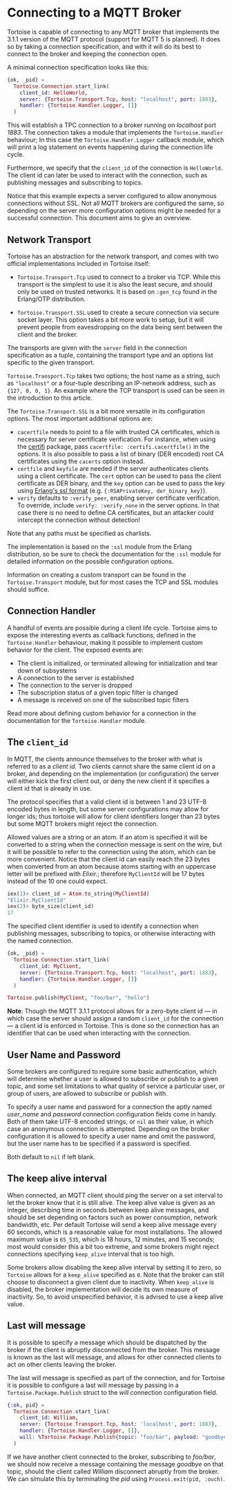 # Connecting to a MQTT Broker

Tortoise is capable of connecting to any MQTT broker that implements
the 3.1.1 version of the MQTT protocol (support for MQTT 5 is
planned). It does so by taking a connection specification, and with it
will do its best to connect to the broker and keeping the connection
open.

A minimal connection specification looks like this:

``` elixir
{ok, _pid} =
  Tortoise.Connection.start_link(
    client_id: HelloWorld,
    server: {Tortoise.Transport.Tcp, host: "localhost", port: 1883},
    handler: {Tortoise.Handler.Logger, []}
  )
```

This will establish a TPC connection to a broker running on
*localhost* port *1883*. The connection takes a module that implements
the `Tortoise.Handler` behaviour; In this case the
`Tortoise.Handler.Logger` callback module, which will print a log
statement on events happening during the connection life cycle.

Furthermore, we specify that the `client_id` of the connection is
`HelloWorld`. The client id can later be used to interact with the
connection, such as publishing messages and subscribing to topics.

Notice that this example expects a server configured to allow anonymous
connections without SSL. Not all MQTT brokers are configured the same, so
depending on the server more configuration options might be needed for
a successful connection. This document aims to give an overview.

## Network Transport

Tortoise has an abstraction for the network transport, and comes
with two official implementations included in Tortoise itself:

  - `Tortoise.Transport.Tcp` used to connect to a broker via
    TCP. While this transport is the simplest to use it is also the
    least secure, and should only be used on trusted networks. It is
    based on `:gen_tcp` found in the Erlang/OTP distribution.

  - `Tortoise.Transport.SSL` used to create a secure connection via
    secure socket layer. This option takes a bit more work to setup,
    but it will prevent people from eavesdropping on the data being
    sent between the client and the broker.

The transports are given with the `server` field in the connection
specification as a tuple, containing the transport type and an
options list specific to the given transport.

`Tortoise.Transport.Tcp` takes two options; the host name as a string,
such as `"localhost"` or a four-tuple describing an IP-network
address, such as `{127, 0, 0, 1}`. An example where the TCP transport
is used can be seen in the introduction to this article.

The `Tortoise.Transport.SSL` is a bit more versatile in its
configuration options. The most important additional options are:

  - `cacertfile` needs to point to a file with trusted CA
    certificates, which is necessary for server certificate
    verification. For instance, when using the
    [certifi](https://hex.pm/packages/certifi) package, pass
    `cacertfile: :certifi.cacertfile()` in the options. It is also
    possible to pass a list of binary (DER encoded) root CA
    certificates using the `cacerts` option instead.
  - `certfile` and `keyfile` are needed if the server authenticates
    clients using a client certificate. The `cert` option can be
    used to pass the client certificate as DER binary, and the
    `key` option can be used to pass the key using
    [Erlang's ssl format](http://erlang.org/doc/man/ssl.html#type-key)
    (e.g. `{:RSAPrivateKey, der_binary_key}`).
  - `verify` defaults to `:verify_peer`, enabling server certificate
    verification. To override, include `verify: :verify_none` in the
    server options. In that case there is no need to define CA
    certificates, but an attacker could intercept the connection
    without detection!

Note that any paths must be specified as charlists.

The implementation is based on the `:ssl` module from the Erlang
distribution, so be sure to check the documentation for the `:ssl`
module for detailed information on the possible configuration
options.

Information on creating a custom transport can be found in the
`Tortoise.Transport` module, but for most cases the TCP and SSL modules
should suffice.

## Connection Handler

A handful of events are possible during a client life cycle. Tortoise
aims to expose the interesting events as callback functions, defined in
the `Tortoise.Handler` behaviour, making it possible to implement
custom behavior for the client. The exposed events are:

  - The client is initialized, or terminated allowing for
    initialization and tear down of subsystems
  - A connection to the server is established
  - The connection to the server is dropped
  - The subscription status of a given topic filter is changed
  - A message is received on one of the subscribed topic filters

Read more about defining custom behavior for a connection in the
documentation for the `Tortoise.Handler` module.

## The `client_id`

In MQTT, the clients announce themselves to the broker with what is
referred to as a *client id*. Two clients cannot share the same client
id on a broker, and depending on the implementation (or configuration)
the server will either kick the first client out, or deny the new client
if it specifies a client id that is already in use.

The protocol specifies that a valid client id is between 1 and 23
UTF-8 encoded bytes in length, but some server configurations may
allow for longer ids; thus tortoise will allow for client identifiers
longer than 23 bytes but some MQTT brokers might reject the
connection.

Allowed values are a string or an atom. If an atom is specified it
will be converted to a string when the connection message is sent on
the wire, but it will be possible to refer to the connection using the
atom, which can be more convenient. Notice that the client id can
easily reach the 23 bytes when converted from an atom because atoms
starting with an uppercase letter will be prefixed with *Elixir.*;
therefore `MyClientId` will be 17 bytes instead of the 10 one could
expect.

``` elixir
iex(1)> client_id = Atom.to_string(MyClientId)
"Elixir.MyClientId"
iex(2)> byte_size(client_id)
17
```

The specified client identifier is used to identify a connection when
publishing messages, subscribing to topics, or otherwise interacting
with the named connection.

``` elixir
{ok, _pid} =
  Tortoise.Connection.start_link(
    client_id: MyClient,
    server: {Tortoise.Transport.Tcp, host: "localhost", port: 1883},
    handler: {Tortoise.Handler.Logger, []}
  )

Tortoise.publish(MyClient, "foo/bar", "hello")
```

**Note**: Though the MQTT 3.1.1 protocol allows for a zero-byte
client id — in which case the server should assign a random `client_id`
for the connection — a client id is enforced in Tortoise. This is
done so the connection has an identifier that can be used when
interacting with the connection.

## User Name and Password

Some brokers are configured to require some basic authentication,
which will determine whether a user is allowed to subscribe or publish
to a given topic, and some set limitations to what quality of service
a particular user, or group of users, are allowed to subscribe or
publish with.

To specify a user name and password for a connection the aptly named
*user_name* and *password* connection configuration fields come in handy.
Both of them take UTF-8 encoded strings, or `nil` as their value, in which
case an anonymous connection is attempted. Depending on the broker 
configuration it is allowed to specify a user name and omit the password, 
but the user name has to be specified if a password is specified.

Both default to `nil` if left blank.

## The keep alive interval

When connected, an MQTT client should ping the server on a set interval
to let the broker know that it is still alive. The keep alive value is
given as an integer, describing time in seconds between keep alive
messages, and should be set depending on factors such as power
consumption, network bandwidth, etc. Per default Tortoise will send a
keep alive message every 60 seconds, which is a reasonable value for
most installations. The allowed maximum value is `65_535`, which is 18
hours, 12 minutes, and 15 seconds; most would consider this a bit too
extreme, and some brokers might reject connections specifying `keep_alive`
interval that is too high.

Some brokers allow disabling the keep alive interval by setting it to
zero, so `Tortoise` allows for a `keep_alive` specified as `0`. Note
that the broker can still choose to disconnect a given client due to
inactivity. When `keep_alive` is disabled, the broker
implementation will decide its own measure of inactivity. So, to avoid
unspecified behavior, it is advised to use a keep alive value.

## Last will message

It is possible to specify a message which should be dispatched by the
broker if the client is abruptly disconnected from the broker. This
message is known as the last will message, and allows for other
connected clients to act on other clients leaving the broker.

The last will message is specified as part of the connection, and for
Tortoise it is possible to configure a last will message by passing in
a `Tortoise.Package.Publish` struct to the *will* connection
configuration field.

``` elixir
{:ok, pid} =
  Tortoise.Connection.start_link(
    client_id: William,
    server: {Tortoise.Transport.Tcp, host: 'localhost', port: 1883},
    handler: {Tortoise.Handler.Logger, []},
    will: %Tortoise.Package.Publish{topic: "foo/bar", payload: "goodbye"}
  )
```

If we have another client connected to the broker, subscribing to
*foo/bar*, we should now receive a message containing the message
*goodbye* on that topic, should the client called *William* disconnect
abruptly from the broker. We can simulate this by terminating the *pid*
using `Process.exit(pid, :ouch)`.
